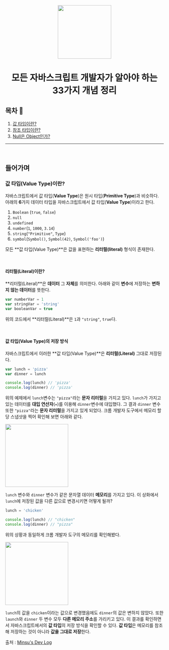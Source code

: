 <div align="center">

  <img height="170" width="170" src="https://img.icons8.com/color/344/javascript.png">

  # 모든 자바스크립트 개발자가 알아야 하는 33가지 개념 정리

</div>

## 목차 🥇

1. [값 타입이란?](#What's-ValueType)
2. [참조 타입이란?](#Primitive)
3. [Null은 Object인가?](#What's-null)


---

<br>

## 들어가며 

### 값 타입(Value Type)이란? <a name="What's-ValueType"></a>

자바스크립트에서 값 타입(**Value Type**)은 원시 타입(**Primitive Type**)과 비슷하다.
아래의 **6**가지 데이터 타입을 자바스크립트에서 값 타입(**Value Type**)이라고 한다.

1. `Boolean` (`true`, `false`)
2. `null`
3. `undefined`
4. `number`(`1`, `1000`, `3.14`)
5. `string`(`"Primitive"`, `Type`)
6. `symbol`(`Symbol()`, `Symbol(42)`, `Symbol('foo')`)

<p>

모든 **값 타입(Value Type)**은 값을 표현하는 **리터럴(literal)** 형식이 존재한다. 

<br>

#### 리터럴(Literal)이란?

**리터럴(Literal)**은 **데이터** 그 **자체**를 의미한다.
아래와 같이 **변수**에 저장하는 **변하지 않는 데이터**를 뜻한다.

```javascript
var numberVar = 1
var stringVar = 'string'
var booleanVar = true
```

위의 코드에서 **리터럴(Literal)**은 `1`과 `"string"`, `true`다. 

<br>

#### 값 타입(Value Type)의 저장 방식

자바스크립트에서 이러한 **값 타입(Value Type)**은 **리터럴(Literal)** 그대로 저장된다.

```javascript
var lunch = 'pizza'
var dinner = lunch

console.log(lunch) // 'pizza'
console.log(dinner) // 'pizza'
```

위의 예제에서 `lunch`변수는 `"pizza"`라는 **문자 리터럴**을 가지고 있다.
`lunch`가 가지고 있는 데이터를 **대입 연산자**(`=`)를 이용해 `dinner`변수에 대입했다. 
그 결과 `dinner` 변수 또한 `"pizza"`라는 **문자 리터럴**을 가지고 있게 되었다.
크롬 개발자 도구에서 메모리 할당 스냅샷을 찍어 확인해 보면 아래와 같다.

<img src = "https://user-images.githubusercontent.com/59385491/98531557-d60bd980-22c3-11eb-9881-c555b290aea5.png" width="200px">

`lunch` 변수와 `dinner` 변수가 같은 문자열 데이터 **메모리**를 가지고 있다. 
이 상화에서 `lunch`에 저장된 값을 다른 값으로 변경시키면 어떻게 될까?

```javascript
lunch = 'chicken'

console.log(lunch) // "chicken"
console.log(dinner) // "pizza"
```

위의 상황과 동일하게 크롬 개발자 도구의 메모리를 확인해봤다.

<img src = "https://user-images.githubusercontent.com/59385491/98531716-1a977500-22c4-11eb-9d4f-4135f570c53d.png" width="200px">

`lunch`의 값을 `chicken`이라는 값으로 변경했음에도 `dinner`의 값은 변하지 않았다.
또한 `launch`와 `dinner` 두 변수 모두 **다른 메모리 주소**를 가리키고 있다.
이 결과를 확인하면서 자바스크립트에서의 **값 타입**의 저장 방식을 확인할 수 있다.
**값 타입**은 메모리를 참조해 저장하는 것이 아니라 **값을 그대로 저장**한다. 


출처 : [Minsu's Dev Log](https://alstn2468.github.io/Javascript/2020-05-08-ValueTypeReferenceType/)

